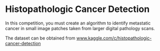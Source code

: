 # Histopathologic Cancer Detection

In this competition, you must create an algorithm to identify metastatic cancer in small image patches taken from larger digital pathology scans. 

The dataset can be obtained from www.kaggle.com/c/histopathologic-cancer-detection 

